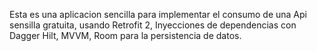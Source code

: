 Esta es una aplicacion sencilla para implementar el consumo de una Api sensilla gratuita, usando Retrofit 2, Inyecciones de dependencias con Dagger Hilt, MVVM, Room para la persistencia de datos.
